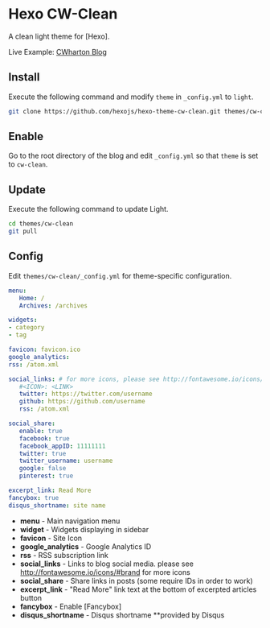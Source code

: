 # Hexo CW-Clean
A clean light theme for [Hexo].

Live Example: [CWharton Blog](http://blog.cwharton.com)

## Install
Execute the following command and modify `theme` in `_config.yml` to `light`.

```bash
git clone https://github.com/hexojs/hexo-theme-cw-clean.git themes/cw-clean
```

## Enable
Go to the root directory of the blog and edit `_config.yml` so that `theme` is set to `cw-clean`.

## Update
Execute the following command to update Light.

```bash
cd themes/cw-clean
git pull
```

## Config
Edit `themes/cw-clean/_config.yml` for theme-specific configuration.

```yaml
menu:
   Home: /
   Archives: /archives

widgets:
- category
- tag

favicon: favicon.ico
google_analytics:
rss: /atom.xml

social_links: # for more icons, please see http://fontawesome.io/icons/#brand
   #<ICON>: <LINK>
   twitter: https://twitter.com/username
   github: https://github.com/username
   rss: /atom.xml

social_share:
   enable: true
   facebook: true
   facebook_appID: 11111111
   twitter: true
   twitter_username: username
   google: false
   pinterest: true

excerpt_link: Read More
fancybox: true
disqus_shortname: site name
```

- **menu** - Main navigation menu
- **widget** - Widgets displaying in sidebar
- **favicon** - Site Icon
- **google_analytics** - Google Analytics ID
- **rss** - RSS subscription link
- **social_links** - Links to blog social media. please see http://fontawesome.io/icons/#brand for more icons
- **social_share** - Share links in posts (some require IDs in order to work)
- **excerpt_link** - "Read More" link text at the bottom of excerpted articles button
- **fancybox** - Enable [Fancybox]
- **disqus_shortname** - Disqus shortname **provided by Disqus
